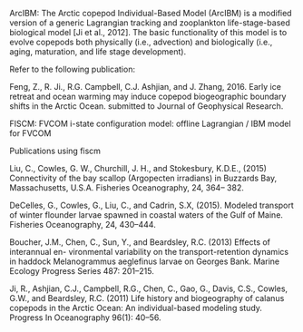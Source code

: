 ArcIBM:
The Arctic copepod Individual-Based Model (ArcIBM) is a modified version of a generic Lagrangian tracking and zooplankton life-stage-based biological model [Ji et al., 2012]. The basic functionality of this model is to evolve copepods both physically (i.e., advection) and biologically (i.e., aging, maturation, and life stage development).

Refer to the following publication: 

Feng, Z., R. Ji., R.G. Campbell, C.J. Ashjian, and J. Zhang, 2016. Early ice retreat and ocean warming may induce copepod biogeographic boundary shifts in the Arctic Ocean. submitted to Journal of Geophysical Research.


FISCM:
FVCOM i-state configuration model:   offline Lagrangian / IBM model for FVCOM

Publications using fiscm

Liu, C., Cowles, G. W., Churchill, J. H., and Stokesbury, K.D.E., (2015) Connectivity of the bay scallop (Argopecten irradians) in Buzzards Bay, Massachusetts, U.S.A. Fisheries Oceanography, 24, 364– 382.

DeCelles, G., Cowles, G., Liu, C., and Cadrin, S.X, (2015). Modeled transport of winter flounder larvae spawned in coastal waters of the Gulf of Maine. Fisheries Oceanography, 24, 430–444.

Boucher, J.M., Chen, C., Sun, Y., and Beardsley, R.C. (2013) 
Effects of interannual en- vironmental variability on the transport-retention dynamics 
in haddock Melanogrammus aeglefinus larvae on Georges Bank. 
Marine Ecology Progress Series 487: 201–215.

Ji, R., Ashjian, C.J., Campbell, R.G., Chen, C., Gao, G., Davis, C.S., Cowles, G.W., and Beardsley, R.C. (2011) 
Life history and biogeography of calanus copepods in the Arctic Ocean: An individual-based modeling study. 
Progress In Oceanography 96(1): 40–56.

